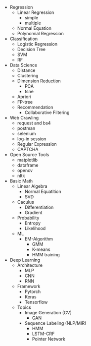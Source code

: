* Regression
    * Linear Regression
        * simple
        * multiple
    * Normal Equation
    * Polynomial Regression
* Classification 
    * Logistic Regression
    * Decision Tree
    * SVM
    * RF
* Data Science
    * Distance
    * Clustering
    * Dimension Reduction
        * PCA
        * tsne
    * Apriori
    * FP-tree
    * Recommendation
        * Collaborative Filtering
* Web Crawling
    * request and bs4
    * postman
    * selenium
    * log-in session
    * Regular Expression 
    * CAPTCHA
* Open Source Tools
   * matplotlib
   * dataframe
   * opencv
   * nltk
* Basic Math
    * Linear Algebra
        * Normal Equatition
        * SVD
    * Caculus
        * Differentiation
        * Gradient 
    * Probability
        * Entropy
        * Likelihood
    * ML
        * EM-Algorithm
            * GMM
            * K-means
            * HMM training
* Deep Learning
    * Architecture
        * MLP
        * CNN
        * RNN
    * Framework
        * Pytorch
        * Keras
        * Tensorflow
    * Topics
        * Image Generation (CV)
            * GAN
        * Sequence Labeling (NLP/MIR)
            * HMM
            * LSTM-CRF
            * Pointer Network
